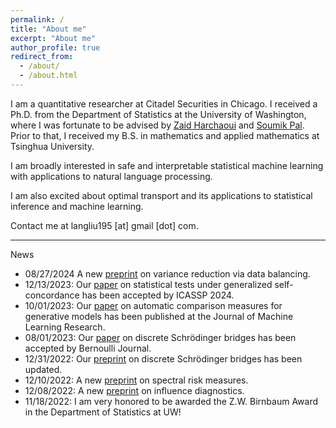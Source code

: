 ```yaml
---
permalink: /
title: "About me"
excerpt: "About me"
author_profile: true
redirect_from:
  - /about/
  - /about.html
---
```


I am a quantitative researcher at Citadel Securities in Chicago.
I received a Ph.D. from the Department of Statistics at the University of Washington, where I was fortunate to be advised by [Zaid Harchaoui](http://faculty.washington.edu/zaid/) and [Soumik Pal](https://sites.math.washington.edu/~soumik/).
Prior to that, I received my B.S. in mathematics and applied mathematics at Tsinghua University.  

I am broadly interested in safe and interpretable statistical machine learning with applications to natural language processing.
<!-- In particular, I have been working on developing automatic change detection algorithms to monitor learning machines. -->
I am also excited about optimal transport and its applications to statistical inference and machine learning.  
<!-- I have been working on safe statistical machine learning by developing automatic change detection method for machine learning algorithms to monitor their behavior. -->

Contact me at langliu195 [at] gmail [dot] com.  

---  
News
* 08/27/2024 A new [preprint](https://arxiv.org/abs/2408.15065) on variance reduction via data balancing.
* 12/13/2023: Our [paper](https://arxiv.org/abs/2301.00260) on statistical tests under generalized self-concordance has been accepted by ICASSP 2024.
* 10/01/2023: Our [paper](https://www.jmlr.org/papers/volume24/23-0023/23-0023.pdf) on automatic comparison measures for generative models has been published at the Journal of Machine Learning Research.
* 08/01/2023: Our [paper](https://arxiv.org/abs/2011.08963) on discrete Schrödinger bridges has been accepted by Bernoulli Journal.
* 12/31/2022: Our [preprint](https://arxiv.org/abs/2011.08963) on discrete Schrödinger bridges has been updated.
* 12/10/2022: A new [preprint](https://arxiv.org/abs/2212.05149) on spectral risk measures.
* 12/08/2022: A new [preprint](http://arxiv.org/abs/2212.04014) on influence diagnostics.
* 11/18/2022: I am very honored to be awarded the Z.W. Birnbaum Award in the Department of Statistics at UW!
